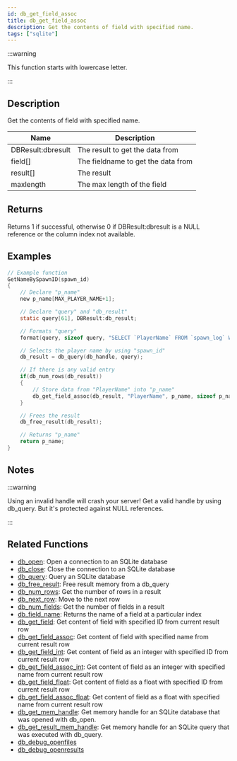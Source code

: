 ```yaml
---
id: db_get_field_assoc
title: db_get_field_assoc
description: Get the contents of field with specified name.
tags: ["sqlite"]
---
```


:::warning

This function starts with lowercase letter.

:::

## Description

Get the contents of field with specified name.

| Name              | Description                        |
| ----------------- | ---------------------------------- |
| DBResult:dbresult | The result to get the data from    |
| field[]           | The fieldname to get the data from |
| result[]          | The result                         |
| maxlength         | The max length of the field        |

## Returns

Returns 1 if successful, otherwise 0 if DBResult:dbresult is a NULL reference or the column index not available.

## Examples

```c
// Example function
GetNameBySpawnID(spawn_id)
{
    // Declare "p_name"
    new p_name[MAX_PLAYER_NAME+1];

    // Declare "query" and "db_result"
    static query[61], DBResult:db_result;

    // Formats "query"
    format(query, sizeof query, "SELECT `PlayerName` FROM `spawn_log` WHERE `ID`=%d;", spawn_id);

    // Selects the player name by using "spawn_id"
    db_result = db_query(db_handle, query);

    // If there is any valid entry
    if(db_num_rows(db_result))
    {
        // Store data from "PlayerName" into "p_name"
        db_get_field_assoc(db_result, "PlayerName", p_name, sizeof p_name);
    }

    // Frees the result
    db_free_result(db_result);

    // Returns "p_name"
    return p_name;
}
```

## Notes

:::warning

Using an invalid handle will crash your server! Get a valid handle by using db_query. But it's protected against NULL
references.

:::

## Related Functions

- [db_open](../functions/db_open.md): Open a connection to an SQLite database
- [db_close](../functions/db_close.md): Close the connection to an SQLite database
- [db_query](../functions/db_query.md): Query an SQLite database
- [db_free_result](../functions/db_free_result.md): Free result memory from a db_query
- [db_num_rows](../functions/db_num_rows.md): Get the number of rows in a result
- [db_next_row](../functions/db_next_row.md): Move to the next row
- [db_num_fields](../functions/db_num_fields.md): Get the number of fields in a result
- [db_field_name](../functions/db_field_name.md): Returns the name of a field at a particular index
- [db_get_field](../functions/db_get_field.md): Get content of field with specified ID from current result row
- [db_get_field_assoc](../functions/db_get_field_assoc.md): Get content of field with specified name from current result row
- [db_get_field_int](../functions/db_get_field_int.md): Get content of field as an integer with specified ID from current result row
- [db_get_field_assoc_int](../functions/db_get_field_assoc_int.md): Get content of field as an integer with specified name from current result row
- [db_get_field_float](../functions/db_get_field_float.md): Get content of field as a float with specified ID from current result row
- [db_get_field_assoc_float](../functions/db_get_field_assoc_float.md): Get content of field as a float with specified name from current result row
- [db_get_mem_handle](../functions/db_get_mem_handle.md): Get memory handle for an SQLite database that was opened with db_open.
- [db_get_result_mem_handle](../functions/db_get_result_mem_handle.md): Get memory handle for an SQLite query that was executed with db_query.
- [db_debug_openfiles](../functions/db_debug_openfiles.md)
- [db_debug_openresults](../functions/db_debug_openresults.md)

